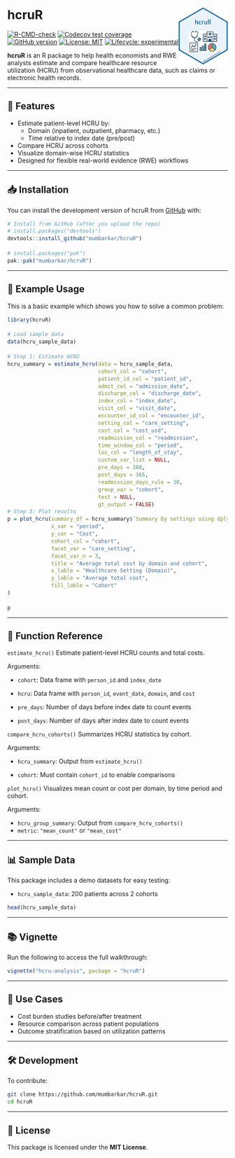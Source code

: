 # hcruR <img src="man/figures/hcruR.png" align="right" height="130"/>
<!-- badges: start -->
[![R-CMD-check](https://github.com/mumbarkar/hcruR/actions/workflows/R-CMD-check.yaml/badge.svg)](https://github.com/mumbarkar/hcruR/actions/workflows/R-CMD-check.yaml)
[![Codecov test coverage](https://codecov.io/gh/mumbarkar/hcruR/graph/badge.svg)](https://app.codecov.io/gh/mumbarkar/hcruR)
[![GitHub version](https://img.shields.io/github/v/release/mumbarkar/hcruR)](https://github.com/mumbarkar/hcruR/releases)
[![License: MIT](https://img.shields.io/badge/license-MIT-blue.svg)](LICENSE)
[![Lifecycle: experimental](https://img.shields.io/badge/lifecycle-stable-brightgreen.svg)](https://lifecycle.r-lib.org/articles/stages.html#experimental)
<!-- badges: end -->
  
**hcruR** is an R package to help health economists and RWE analysts estimate and compare healthcare resource utilization (HCRU) from observational healthcare data, such as claims or electronic health records.

------------------------------------------------------------------------

##  🚀 Features

-   Estimate patient-level HCRU by:
    -   Domain (inpatient, outpatient, pharmacy, etc.)
    -   Time relative to index date (pre/post)
-   Compare HCRU across cohorts
-   Visualize domain-wise HCRU statistics
-   Designed for flexible real-world evidence (RWE) workflows

------------------------------------------------------------------------

## 📥 Installation

You can install the development version of hcruR from [GitHub](https://github.com/mumbarkar/hcruR) with:

``` r
# Install from GitHub (after you upload the repo)
# install.packages("devtools")
devtools::install_github("mumbarkar/hcruR")

# install.packages("pak")
pak::pak("mumbarkar/hcruR")
```

------------------------------------------------------------------------

## 🧪 Example Usage

This is a basic example which shows you how to solve a common problem:

``` r
library(hcruR)

# Load sample data
data(hcru_sample_data)

# Step 1: Estimate HCRU
hcru_summary = estimate_hcru(data = hcru_sample_data,
                             cohort_col = "cohort",
                             patient_id_col = "patient_id",
                             admit_col = "admission_date",
                             discharge_col = "discharge_date",
                             index_col = "index_date",
                             visit_col = "visit_date",
                             encounter_id_col = "encounter_id",
                             setting_col = "care_setting",
                             cost_col = "cost_usd",
                             readmission_col = "readmission",
                             time_window_col = "period",
                             los_col = "length_of_stay",
                             custom_var_list = NULL,
                             pre_days = 180,
                             post_days = 365,
                             readmission_days_rule = 30,
                             group_var = "cohort",
                             test = NULL,
                             gt_output = FALSE)
# Step 3: Plot results
p = plot_hcru(summary_df = hcru_summary$`Summary by settings using dplyr`,
              x_var = "period",
              y_var = "Cost",
              cohort_col = "cohort",
              facet_var = "care_setting",
              facet_var_n = 3,
              title = "Average total cost by domain and cohort",
              x_lable = "Healthcare Setting (Domain)",
              y_lable = "Average total cost",
              fill_lable = "Cohort"
)

p
```

------------------------------------------------------------------------

## 🧾 Function Reference

`estimate_hcru()` Estimate patient-level HCRU counts and total costs.

Arguments:

-   `cohort`: Data frame with `person_id` and `index_date`

-   `hcru`: Data frame with `person_id`, `event_date`, `domain`, and `cost`

-   `pre_days`: Number of days before index date to count events

-   `post_days`: Number of days after index date to count events

`compare_hcru_cohorts()` Summarizes HCRU statistics by cohort.

Arguments:

-   `hcru_summary`: Output from `estimate_hcru()`

-   `cohort`: Must contain `cohort_id` to enable comparisons

`plot_hcru()` Visualizes mean count or cost per domain, by time period and cohort.

Arguments:

-   `hcru_group_summary`: Output from `compare_hcru_cohorts()`
-   `metric`: `"mean_count"` or `"mean_cost"`

------------------------------------------------------------------------

## 📊 Sample Data

This package includes a demo datasets for easy testing:

-   `hcru_sample_data`: 200 patients across 2 cohorts

``` r
head(hcru_sample_data)
```

------------------------------------------------------------------------

## 📚 Vignette

Run the following to access the full walkthrough:

``` r
vignette("hcru-analysis", package = "hcruR")
```

------------------------------------------------------------------------

## 🔬 Use Cases

-   Cost burden studies before/after treatment
-   Resource comparison across patient populations
-   Outcome stratification based on utilization patterns

------------------------------------------------------------------------

## 🛠️ Development

To contribute:

``` bash
git clone https://github.com/mumbarkar/hcruR.git
cd hcruR
```

------------------------------------------------------------------------

## 📜 License

This package is licensed under the **MIT License**.
